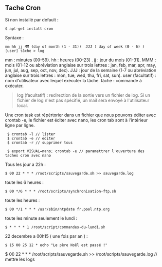 ## Tache Cron


Si non installé par default :

    $ apt-get install cron


Syntaxe :

    mm hh jj MM (day of month (1 - 31))  JJJ ( day of week (0 - 6) )   [user] tâche > log


mm : minutes (00-59).
hh : heures (00-23) .
jj : jour du mois (01-31).
MMM : mois (01-12 ou abréviation anglaise sur trois lettres : jan, feb, mar, apr, may, jun, jul, aug, sep, oct, nov, dec).
JJJ : jour de la semaine (1-7 ou abréviation anglaise sur trois lettres : mon, tue, wed, thu, fri, sat, sun).
user (facultatif) : nom d'utilisateur avec lequel exécuter la tâche.
tâche : commande à exécuter.
> log (facultatif) : redirection de la sortie vers un fichier de log. Si un fichier de log n'est pas spécifié, un mail sera envoyé à l'utilisateur local.


Une cron task est répértorier dans un fichier que nous pouvons éditer avec crontab -e, le fichier est éditer avec nano, les cron tab sont à l'intérieur ligne par ligne.

     $ crontab -l // lister
     $ crontab -e // editer
     $ crontab -r // supprimer tous

     $ export VISUAL=nano; crontab -e // paramettrer l'ouverture des taches cron avec nano

Tous les jour a 22h :

    $ 00 22 * * * /root/scripts/sauvegarde.sh >> sauvegarde.log

toute les 6 heures :

    $ 00 */6 * * * /root/scripts/synchronisation-ftp.sh


toute les heures :

    $ 00 */1 * * * /usr/sbin/ntpdate fr.pool.ntp.org

toute les minute seulement le lundi :

    $ * * * * 1 /root/script/commandes-du-lundi.sh


22 decembre a 00h15 ( une fois par an ) :

    $ 15 00 25 12 * echo "Le père Noël est passé !"


$ 00 22 * * * /root/scripts/sauvegarde.sh >> /root/scripts/sauvegarde.log // mettre les logs
